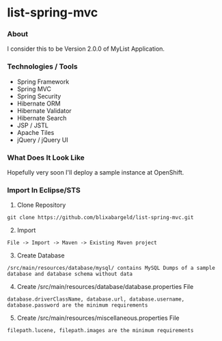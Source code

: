 list-spring-mvc
===============

### About

I consider this to be Version 2.0.0 of MyList Application.

### Technologies / Tools

<ul>
<li>Spring Framework</li>
<li>Spring MVC</li>
<li>Spring Security</li>
<li>Hibernate ORM</li>
<li>Hibernate Validator</li>
<li>Hibernate Search</li>
<li>JSP / JSTL</li>
<li>Apache Tiles</li>
<li>jQuery / jQuery UI</li>
</ul>

### What Does It Look Like

Hopefully very soon I'll deploy a sample instance at OpenShift.

### Import In Eclipse/STS

1) Clone Repository
```
git clone https://github.com/blixabargeld/list-spring-mvc.git
```
2) Import
```
File -> Import -> Maven -> Existing Maven project
```
3) Create Database
```
/src/main/resources/database/mysql/ contains MySQL Dumps of a sample database and database schema without data
```
4) Create /src/main/resources/database/database.properties File
```
database.driverClassName, database.url, database.username, database.password are the minimum requirements
```
5) Create /src/main/resources/miscellaneous.properties File
```
filepath.lucene, filepath.images are the minimum requirements
```
